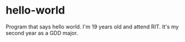 # hello-world
Program that says hello world.
I'm 19 years old and attend RIT. It's my second year as a GDD major.
